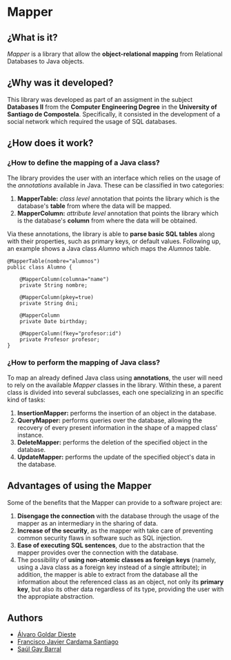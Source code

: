# Mapper

## ¿What is it?

_Mapper_ is a library that allow the __object-relational mapping__ from Relational Databases to Java objects.

## ¿Why was it developed?

This library was developed as part of an assigment in the subject __Databases II__ from the __Computer Engineering Degree__ in the __University of Santiago de Compostela__. Specifically, it consisted in the development of a social network which required the usage of SQL databases.

## ¿How does it work?

### ¿How to define the mapping of a Java class?
The library provides the user with an interface which relies on the usage of the _annotations_ available in Java. These can be classified in two categories:

1. __MapperTable:__ _class level_ annotation that points the library which is the database's __table__ from where the data will be mapped.
2. __MapperColumn:__ _attribute level_ annotation that points the library which is the database's __column__ from where the data will be obtained.

Via these annotations, the library is able to __parse basic SQL tables__ along with their properties, such as primary keys, or default values. Following up, an example shows a Java class _Alumno_ which maps the _Alumnos_ table.

```
@MapperTable(nombre="alumnos")
public class Alumno {

    @MapperColumn(columna="name")
    private String nombre;
    
    @MapperColumn(pkey=true)
    private String dni;
    
    @MapperColumn
    private Date birthday;
    
    @MapperColumn(fkey="profesor:id")
    private Profesor profesor;
}
```

### ¿How to perform the mapping of Java class?

To map an already defined Java class using __annotations__, the user will need to rely on the available _Mapper_ classes in the library. Within these, a parent class is divided into several subclasses, each one specializing in an specific kind of tasks:

1. __InsertionMapper:__ performs the insertion of an object in the database.
2. __QueryMapper:__ performs queries over the database, allowing the recovery of every present information in the shape of a mapped class' instance.
3. __DeleteMapper:__ performs the deletion of the specified object in the database.
4. __UpdateMapper:__ performs the update of the specified object's data in the database.

## Advantages of using the Mapper

Some of the benefits that the Mapper can provide to a software project are:

1. __Disengage the connection__ with the database through the usage of the mapper as an intermediary in the sharing of data.
2. __Increase of the security__, as the mapper with take care of preventing common security flaws in software such as SQL injection.
3. __Ease of executing SQL sentences__, due to the abstraction that the mapper provides over the connection with the database.
4. The possibility of __using non-atomic classes as foreign keys__ (namely, using a Java class as a foreign key instead of a single attribute); in addition, the mapper is able to extract from the database all the information about the referenced class as an object, not only its __primary key__, but also its other data regardless of its type, providing the user with the appropiate abstraction.

## Authors

* [Álvaro Goldar Dieste](//github.com/alvrogd)
* [Francisco Javier Cardama Santiago](//github.com/CardamaS99)
* [Saúl Gay Barral](//github.com/luastan)
